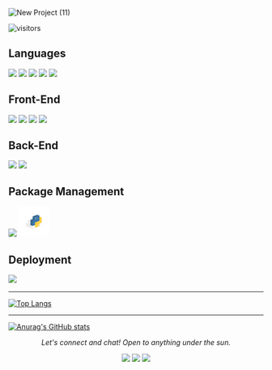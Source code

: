 ![New Project (11)](https://user-images.githubusercontent.com/67729880/115784823-9fff7500-a38c-11eb-8683-b3c1b04bdde4.png)

![visitors](https://visitor-badge.glitch.me/badge?page_id=shapirobd.shapirobd)  

## Languages   
<div>
  <img src="https://img.icons8.com/color/60/000000/javascript.png"/>
  <img src="https://img.icons8.com/color/60/000000/python.png"/>
  <img src="https://img.icons8.com/color/60/000000/html-5--v1.png"/>
  <img src="https://img.icons8.com/color/60/000000/css3.png"/>
  <img src="https://img.icons8.com/color/60/000000/golang.png"/>
</div>

## Front-End   
<div>
  <img src="https://img.icons8.com/plasticine/60/000000/react.png"/>
  <img src="https://img.icons8.com/color/60/000000/redux.png"/>
  <img src="https://img.icons8.com/color/60/000000/material-ui.png"/>
  <img src="https://img.icons8.com/color/60/000000/bootstrap.png"/>
</div>

## Back-End 
<div>
  <img src="https://img.icons8.com/windows/60/68a163/node-js.png"/>
  <img src="https://img.icons8.com/color/60/000000/postgreesql.png"/>
</div>

## Package Management
<div>
    <img src="https://img.icons8.com/color/60/000000/npm.png"/>
    <img src="https://raw.githubusercontent.com/github/explore/666de02829613e0244e9441b114edb85781e972c/topics/pip/pip.png" width="60"/> 
</div>

## Deployment
<div>
  <img src="https://img.icons8.com/nolan/60/heroku.png"/>  
</div>

<hr/>

[![Top Langs](https://github-readme-stats.vercel.app/api/top-langs/?username=shapirobd&layout=compact&theme=react)](https://github.com/shapirobd/github-readme-stats)

<hr/>

[![Anurag's GitHub stats](https://github-readme-stats.vercel.app/api?username=shapirobd&theme=react)](https://github.com/shapirobd/github-readme-stats)

<p align="center">
  <i>Let's connect and chat! Open to anything under the sun.</i>

  <p align="center">
    <a href="https://www.linkedin.com/in/shapirobd/" alt="Linkedin"><img src="https://raw.githubusercontent.com/jayehernandez/jayehernandez/3f5402efef9a0ae89211a6e04609558e862ca616/readme/linkedin-fill.svg"></a>
    <a href="mailto:brian@brianshapiro.me" alt="Contact me"><img src="https://raw.githubusercontent.com/jayehernandez/jayehernandez/3f5402efef9a0ae89211a6e04609558e862ca616/readme/mail-fill.svg"></a>
    <a href="https://www.brianshapiro.me" alt="My site"><img src="https://raw.githubusercontent.com/jayehernandez/jayehernandez/3f5402efef9a0ae89211a6e04609558e862ca616/readme/external-link-line.svg"></a>
  </p>
</p>

<!--
**shapirobd/shapirobd** is a ✨ _special_ ✨ repository because its `README.md` (this file) appears on your GitHub profile.



Here are some ideas to get you started:

- 🔭 I’m currently working on ...
- 🌱 I’m currently learning ...
- 👯 I’m looking to collaborate on ...
- 🤔 I’m looking for help with ...
- 💬 Ask me about ...
- 📫 How to reach me: ...
- 😄 Pronouns: ...
- ⚡ Fun fact: ...
-->
